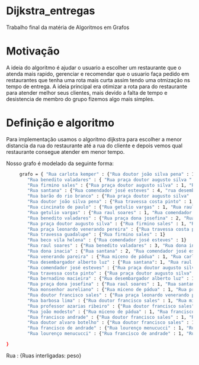 # Dijkstra_entregas
Trabalho final da matéria de Algoritmos em Grafos


# Motivação
A ideia do algoritmo é ajudar o usuario a escolher um restaurante que o atenda mais rapido,
gerenciar e recomendar que o usuario faça pedido em restaurantes que tenha uma rota mais curta
assim tendo uma otmização ns tempo de entrega.
A ideia principal era otimizar a rota para do restaurante para atender melhor seus clientes,
mais devido a falta de tempo e desistencia de membro do grupo fizemos algo mais simples.


# Definição e algoritmo 
Para implementação usamos o algoritmo dijkstra para escolher a menor distancia da rua do restaurante
até a rua do cliente e depois vemos qual restaurante consegue atender em menor tempo. 

Nosso grafo é modelado da seguinte forma:

```bash
     grafo = { "Rua carlota kemper" : {"Rua doutor joão silva pena" : 1, "Rua travessa costa pinto" : 2} 
        "Rua benedito valadares" : { "Rua praça doutor augusto silva " : 3 }
        "Rua firmino sales" : {"Rua praça doutor augusto silva" : 1, "Rua praça leonardo venerando pereira" : 1}
        "Rua santana" : {"Rua comendador josé esteves" : 4, "rua desembargador alberto luz" : 1}
        "Rua barão do rio branco" : {"Rua praça doutor augusto silva" : 6, "Rua santana" : 1 }
        "Rua doutor joão silva pena" : {"Rua travessa costa pinto" : 1, "Rua micendo de pádua" : 1}
        "Rua cincinato de paulo" : {"Rua getulio vargas" : 1, "Rua raul soares" : 2}
        "Rua getulio vargas" : {"Rua raul soares" : 1, "Rua comendador josé esteves" : 3}
        "Rua benedito valadares" : {"Rua praça dona josefina" : 2, "Rua praça doutor augusto silva" : 3}
        "Rua praça doutor augusto silva" : {"Rua firmino sales" : 1, "Rua miceno de pádua" : 1}
        "Rua praça leonardo venerando pereira" : {"Rua travessa costa pinto" : 1, "Rua miceno de pádua" : 2}
        "Rua travessa guadalupe" : {"Rua firmino sales" : 1}
        "Rua beco vila helena" : {"Rua comendador josé esteves" : 1}
        "Rua raul soares" : {"Rua benedito valadares" : 3, "Rua dona inacia" : 1}
        "Rua dona inacia" : {"Rua santana" : 2, "Rua comendador josé esteves" : 1}
        "Rua venerando pareira" : {"Rua miceno de pádua" : 1, "Rua carlota kemper" : 1}
        "Rua desembargador alberto luz" : {"Rua santana": 1, "Rua raul soares" : 1}
        "Rua comendador josé esteves" : {"Rua praça doutor augusto silva": 1, "Rua benedito valadares" : 1}
        "Rua travessa costa pinto" : {"Rua praça doutor augusto silva" : 1, "Rua miceno de pádua" : 1} 
        "Rua bernadino macieira" : {"Rua desembargador alberto luz" : 1}
        "Rua praça dona josefina" : {"Rua raul soares" : 1, "Rua santana" : 1}
        "Rua monsenhor aureliano" : {"Rua miceno de pádua" : 1, "Rua praça doutor augusto silva" : 2}
        "Rua doutor francisco sales" : {"Rua praça leonardo venerando pereira" : 1, "Rua miceno de pádua" : 1}
        "Rua barbosa lima" : {"Rua doutor francisco sales" : 1, "Rua miceno de pádua" : 1}
        "Rua professor azarias ribeiro" : {"Rua doutor francisco sales" : 1, "Rua miceno de pádua" : 1}
        "Rua joão modesto" : {"Rua miceno de pádua" : 1, "Rua francisco andrade" : 1}
        "Rua francisco andrade" : {"Rua doutor francisco sales" : 1, "Rua doutor alvaro botelho" : 1}
        "Rua doutor alvaro botelho" : {"Rua doutor francisco sales" : 1, "Rua francisco de andrade" : 1}
        "Rua francisco de andrade" : {"Rua lourenço menucucci" : 1, "Rua doutor alvaro botelho" : 1}
        "Rua lourenço menucucci" : {"Rua francisco de andrade" : 1, "Rua doutor francisco sales" : 2}

}
``` 


Rua : {Ruas interligadas: peso}




